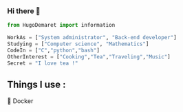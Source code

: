 ### Hi there 👋

```python
from HugoDemaret import information

WorkAs = ["System administrator", "Back-end developer"]
Studying = ["Computer science", "Mathematics"]
CodeIn = ["C","python","bash"]
OtherInterest = ["Cooking","Tea","Traveling","Music"]
Secret = "I love tea !"
```
<h2>Things I use :</h2>
<p>🐳 Docker</p>
